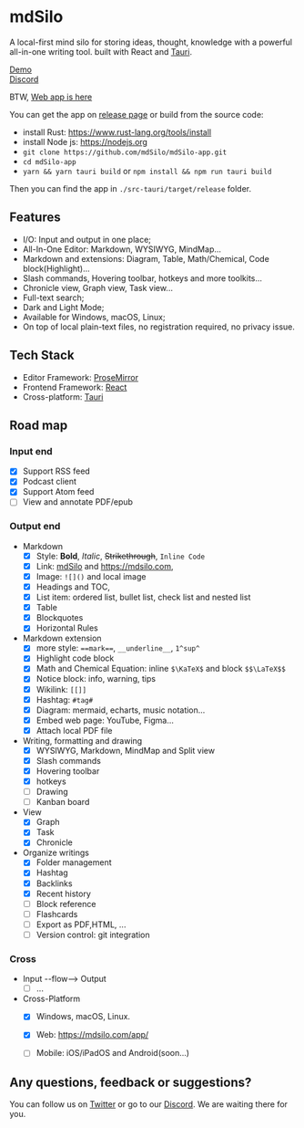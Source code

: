 
# mdSilo

A local-first mind silo for storing ideas, thought, knowledge with a powerful all-in-one writing tool. built with React and [Tauri](https://github.com/tauri-apps). 

[Demo](https://mdsilo.com/app/demo)    
[Discord](https://discord.gg/EXYSEHRTFt)  

BTW, [Web app is here](https://mdsilo.com/app) 

You can get the app on [release page](https://github.com/mdSilo/mdSilo-app/releases) or build from the source code: 

- install Rust: https://www.rust-lang.org/tools/install 
- install Node js: https://nodejs.org
- `git clone https://github.com/mdSilo/mdSilo-app.git`
- `cd mdSilo-app`
- `yarn && yarn tauri build` or `npm install && npm run tauri build` 

Then you can find the app in `./src-tauri/target/release` folder.

## Features

- I/O: Input and output in one place;    
- All-In-One Editor: Markdown, WYSIWYG, MindMap... 
- Markdown and extensions: Diagram, Table, Math/Chemical, Code block(Highlight)...   
- Slash commands, Hovering toolbar, hotkeys and more toolkits...   
- Chronicle view, Graph view, Task view... 
- Full-text search;  
- Dark and Light Mode;  
- Available for Windows, macOS, Linux;   
- On top of local plain-text files, no registration required, no privacy issue. 

## Tech Stack

- Editor Framework: [ProseMirror](https://prosemirror.net/)      
- Frontend Framework: [React](https://reactjs.org/)  
- Cross-platform: [Tauri](https://tauri.studio/) 

## Road map 

### Input end

- [X] Support RSS feed  
- [X] Podcast client  
- [X] Support Atom feed  
- [ ] View and annotate PDF/epub  

### Output end

- Markdown
  - [X] Style: **Bold**, *Italic*, ~~Strikethrough~~, `Inline Code`
  - [X] Link: [mdSilo](https://mdsilo.com) and <https://mdsilo.com>, 
  - [X] Image: `![]()` and local image 
  - [X] Headings and TOC, 
  - [X] List item: ordered list, bullet list, check list and nested list
  - [X] Table
  - [X] Blockquotes  
  - [X] Horizontal Rules 

- Markdown extension
  - [X] more style: `==mark==`, `__underline__`, `1^sup^`
  - [X] Highlight code block  
  - [X] Math and Chemical Equation: inline `$\KaTeX$` and block `$$\LaTeX$$` 
  - [X] Notice block: info, warning, tips 
  - [X] Wikilink: `[[]]` 
  - [X] Hashtag: `#tag#` 
  - [X] Diagram: mermaid, echarts, music notation... 
  - [X] Embed web page: YouTube, Figma... 
  - [X] Attach local PDF file 

- Writing, formatting and drawing 
  - [X] WYSIWYG, Markdown, MindMap and Split view 
  - [X] Slash commands  
  - [X] Hovering toolbar
  - [X] hotkeys 
  - [ ] Drawing  
  - [ ] Kanban board

- View
  - [X] Graph
  - [X] Task
  - [X] Chronicle 

- Organize writings
  - [X] Folder management 
  - [X] Hashtag 
  - [X] Backlinks 
  - [X] Recent history 
  - [ ] Block reference  
  - [ ] Flashcards 
  - [ ] Export as PDF,HTML, ... 
  - [ ] Version control: git integration 

### Cross

- Input --flow--> Output
  - [ ] ... 

- Cross-Platform 
  - [x] Windows, macOS, Linux. 
  - [X] Web: https://mdsilo.com/app/ 
  - [ ] Mobile: iOS/iPadOS and Android(soon...)


## Any questions, feedback or suggestions?

You can follow us on [Twitter](https://twitter.com/mdsiloapp) or go to our [Discord](https://discord.gg/EXYSEHRTFt). We are waiting there for you.

